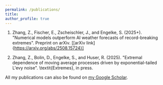 ```yaml
---
permalink: /publications/
title:
author_profile: true
---
```


1. Zhang, Z., Fischer, E., Zscheischler, J., and Engelke, S. (2025+). "Numerical models outperform AI weather forecasts of record-breaking extremes". Preprint on arXiv. [[arXiv link]{https://arxiv.org/abs/2508.15724}]

2. Zhang, Z., Bolin, D., Engelke, S., and Huser, R. (2025). "Extremal dependence of moving average processes driven by exponential-tailed L\'evy noise". \textit{Extremes}, in press.

All my publications can also be found on [my Google Scholar](https://scholar.google.com/citations?user=FCicmEMAAAAJ&hl=en).





